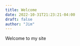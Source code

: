 ```yaml
---
title: Welcome
date: 2022-10-31T21:23:21-04:00
draft: false
author: "Jim"
---
```


Welcome to my site
